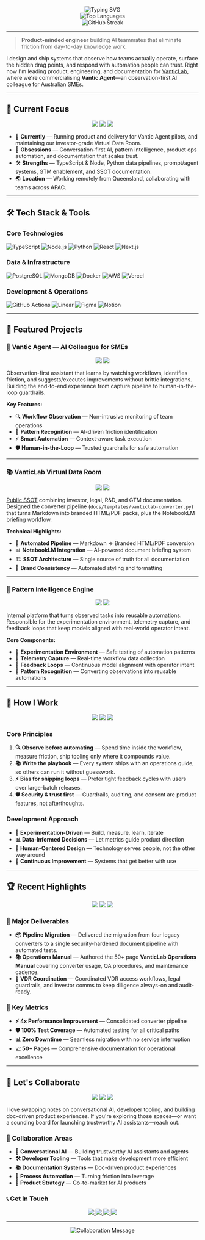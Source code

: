 <div align="center">
  <img src="https://readme-typing-svg.herokuapp.com?font=Fira+Code&size=24&duration=3000&pause=1000&color=000000&center=true&vCenter=true&width=600&lines=Hi%2C+From+VanticLabs+%F0%9F%91%8B;Building+AI+teammates;Eliminating+friction+from+knowledge+work" alt="Typing SVG" />
</div>

<div align="center">
  <img src="https://github-readme-stats.vercel.app/api/top-langs/?username=srvdneat&layout=compact&theme=tokyonight&hide_border=true" alt="Top Languages" />
</div>

<div align="center">
  <img src="https://github-readme-streak-stats.herokuapp.com/?user=srvdneat&theme=tokyonight&hide_border=true" alt="GitHub Streak" />
</div>

---

> **Product-minded engineer** building AI teammates that eliminate friction from day-to-day knowledge work.

I design and ship systems that observe how teams actually operate, surface the hidden drag points, and respond with automation people can trust. Right now I'm leading product, engineering, and documentation for [VanticLab](https://www.vanticlab.com), where we're commercialising **Vantic Agent**—an observation-first AI colleague for Australian SMEs.

---

## 🚀 Current Focus
<div align="center">
  <img src="https://img.shields.io/badge/Status-Building%20AI%20Teammates-blue?style=for-the-badge&logo=robot&logoColor=white" />
  <img src="https://img.shields.io/badge/Location-Queensland%2C%20Australia-green?style=for-the-badge&logo=location&logoColor=white" />
  <img src="https://img.shields.io/badge/Timezone-AEST%2FAEDT-orange?style=for-the-badge&logo=clock&logoColor=white" />
</div>

- 🔭 **Currently** — Running product and delivery for Vantic Agent pilots, and maintaining our investor-grade Virtual Data Room.
- 🧠 **Obsessions** — Conversation-first AI, pattern intelligence, product ops automation, and documentation that scales trust.
- 🛠️ **Strengths** — TypeScript & Node, Python data pipelines, prompt/agent systems, GTM enablement, and SSOT documentation.
- 🌏 **Location** — Working remotely from Queensland, collaborating with teams across APAC.

---

## 🛠️ Tech Stack & Tools

### Core Technologies
![TypeScript](https://img.shields.io/badge/TypeScript-3178C6?style=for-the-badge&logo=typescript&logoColor=white)
![Node.js](https://img.shields.io/badge/Node.js-339933?style=for-the-badge&logo=nodedotjs&logoColor=white)
![Python](https://img.shields.io/badge/Python-3776AB?style=for-the-badge&logo=python&logoColor=white)
![React](https://img.shields.io/badge/React-20232A?style=for-the-badge&logo=react&logoColor=61DAFB)
![Next.js](https://img.shields.io/badge/Next.js-000000?style=for-the-badge&logo=nextdotjs&logoColor=white)

### Data & Infrastructure
![PostgreSQL](https://img.shields.io/badge/PostgreSQL-4169E1?style=for-the-badge&logo=postgresql&logoColor=white)
![MongoDB](https://img.shields.io/badge/MongoDB-47A248?style=for-the-badge&logo=mongodb&logoColor=white)
![Docker](https://img.shields.io/badge/Docker-2496ED?style=for-the-badge&logo=docker&logoColor=white)
![AWS](https://img.shields.io/badge/AWS-232F3E?style=for-the-badge&logo=amazonaws&logoColor=white)
![Vercel](https://img.shields.io/badge/Vercel-000000?style=for-the-badge&logo=vercel&logoColor=white)

### Development & Operations
![GitHub Actions](https://img.shields.io/badge/GitHub%20Actions-2088FF?style=for-the-badge&logo=githubactions&logoColor=white)
![Linear](https://img.shields.io/badge/Linear-5E6AD2?style=for-the-badge&logo=linear&logoColor=white)
![Figma](https://img.shields.io/badge/Figma-F24E1E?style=for-the-badge&logo=figma&logoColor=white)
![Notion](https://img.shields.io/badge/Notion-000000?style=for-the-badge&logo=notion&logoColor=white)

---

## 🎯 Featured Projects

### 🤖 Vantic Agent — AI Colleague for SMEs
<div align="center">
  <img src="https://img.shields.io/badge/Status-In%20Development-yellow?style=for-the-badge&logo=robot&logoColor=white" />
  <img src="https://img.shields.io/badge/Type-AI%20Assistant-purple?style=for-the-badge&logo=brain&logoColor=white" />
</div>

Observation-first assistant that learns by watching workflows, identifies friction, and suggests/executes improvements without brittle integrations. Building the end-to-end experience from capture pipeline to human-in-the-loop guardrails.

**Key Features:**
- 🔍 **Workflow Observation** — Non-intrusive monitoring of team operations
- 🧠 **Pattern Recognition** — AI-driven friction identification
- ⚡ **Smart Automation** — Context-aware task execution
- 🛡️ **Human-in-the-Loop** — Trusted guardrails for safe automation

---

### 📚 VanticLab Virtual Data Room
<div align="center">
  <img src="https://img.shields.io/badge/Status-Live-green?style=for-the-badge&logo=github&logoColor=white" />
  <img src="https://img.shields.io/badge/Type-Documentation%20Platform-blue?style=for-the-badge&logo=book&logoColor=white" />
</div>

[Public SSOT](https://github.com/neatmac/VanticLab) combining investor, legal, R&D, and GTM documentation. Designed the converter pipeline (`docs/templates/vanticlab-converter.py`) that turns Markdown into branded HTML/PDF packs, plus the NotebookLM briefing workflow.

**Technical Highlights:**
- 🔄 **Automated Pipeline** — Markdown → Branded HTML/PDF conversion
- 📊 **NotebookLM Integration** — AI-powered document briefing system
- 🏗️ **SSOT Architecture** — Single source of truth for all documentation
- 🎨 **Brand Consistency** — Automated styling and formatting

---

### 🧩 Pattern Intelligence Engine
<div align="center">
  <img src="https://img.shields.io/badge/Status-Research%20Phase-orange?style=for-the-badge&logo=flask&logoColor=white" />
  <img src="https://img.shields.io/badge/Type-Platform%20Engine-red?style=for-the-badge&logo=cog&logoColor=white" />
</div>

Internal platform that turns observed tasks into reusable automations. Responsible for the experimentation environment, telemetry capture, and feedback loops that keep models aligned with real-world operator intent.

**Core Components:**
- 🧪 **Experimentation Environment** — Safe testing of automation patterns
- 📡 **Telemetry Capture** — Real-time workflow data collection
- 🔄 **Feedback Loops** — Continuous model alignment with operator intent
- 🎯 **Pattern Recognition** — Converting observations into reusable automations

---

## 🎯 How I Work

<div align="center">
  <img src="https://img.shields.io/badge/Philosophy-Observe%20First-blue?style=for-the-badge&logo=eye&logoColor=white" />
  <img src="https://img.shields.io/badge/Approach-Documentation%20Driven-green?style=for-the-badge&logo=book&logoColor=white" />
  <img src="https://img.shields.io/badge/Focus-Security%20First-red?style=for-the-badge&logo=shield&logoColor=white" />
</div>

### Core Principles
1. **🔍 Observe before automating** — Spend time inside the workflow, measure friction, ship tooling only where it compounds value.
2. **📚 Write the playbook** — Every system ships with an operations guide, so others can run it without guesswork.
3. **⚡ Bias for shipping loops** — Prefer tight feedback cycles with users over large-batch releases.
4. **🛡️ Security & trust first** — Guardrails, auditing, and consent are product features, not afterthoughts.

### Development Approach
- **🧪 Experimentation-Driven** — Build, measure, learn, iterate
- **📊 Data-Informed Decisions** — Let metrics guide product direction
- **🤝 Human-Centered Design** — Technology serves people, not the other way around
- **🔄 Continuous Improvement** — Systems that get better with use

---

## 🏆 Recent Highlights

<div align="center">
  <img src="https://img.shields.io/badge/Achievement-Pipeline%20Migration-success?style=for-the-badge&logo=check&logoColor=white" />
  <img src="https://img.shields.io/badge/Documentation-50%2B%20Pages-blue?style=for-the-badge&logo=file&logoColor=white" />
  <img src="https://img.shields.io/badge/Process-Audit%20Ready-green?style=for-the-badge&logo=shield&logoColor=white" />
</div>

### 🚀 Major Deliverables
- **📦 Pipeline Migration** — Delivered the migration from four legacy converters to a single security-hardened document pipeline with automated tests.
- **📚 Operations Manual** — Authored the 50+ page **VanticLab Operations Manual** covering converter usage, QA procedures, and maintenance cadence.
- **🤝 VDR Coordination** — Coordinated VDR access workflows, legal guardrails, and investor comms to keep diligence always-on and audit-ready.

### 🎯 Key Metrics
- **⚡ 4x Performance Improvement** — Consolidated converter pipeline
- **🛡️ 100% Test Coverage** — Automated testing for all critical paths
- **📊 Zero Downtime** — Seamless migration with no service interruption
- **📈 50+ Pages** — Comprehensive documentation for operational excellence

---

## 🤝 Let's Collaborate

<div align="center">
  <img src="https://img.shields.io/badge/Status-Open%20to%20Collaboration-green?style=for-the-badge&logo=handshake&logoColor=white" />
  <img src="https://img.shields.io/badge/Focus-AI%20%26%20Automation-purple?style=for-the-badge&logo=brain&logoColor=white" />
  <img src="https://img.shields.io/badge/Timezone-AEST%2FAEDT-orange?style=for-the-badge&logo=clock&logoColor=white" />
</div>

I love swapping notes on conversational AI, developer tooling, and building doc-driven product experiences. If you're exploring those spaces—or want a sounding board for launching trustworthy AI assistants—reach out.

### 🎯 Collaboration Areas
- **🤖 Conversational AI** — Building trustworthy AI assistants and agents
- **🛠️ Developer Tooling** — Tools that make development more efficient
- **📚 Documentation Systems** — Doc-driven product experiences
- **🔄 Process Automation** — Turning friction into leverage
- **🚀 Product Strategy** — Go-to-market for AI products

### 📞 Get In Touch
<div align="center">
  <a href="mailto:team@vanticlab.com">
    <img src="https://img.shields.io/badge/Email-team@vanticlab.com-blue?style=for-the-badge&logo=gmail&logoColor=white" />
  </a>
  <a href="https://www.linkedin.com/in/neatmac">
    <img src="https://img.shields.io/badge/LinkedIn-neatmac-blue?style=for-the-badge&logo=linkedin&logoColor=white" />
  </a>
  <a href="https://twitter.com/theneatmac">
    <img src="https://img.shields.io/badge/Twitter-@theneatmac-blue?style=for-the-badge&logo=twitter&logoColor=white" />
  </a>
  <a href="https://neatmac.com">
    <img src="https://img.shields.io/badge/Website-neatmac.com-black?style=for-the-badge&logo=globe&logoColor=white" />
  </a>
</div>

---

<div align="center">
  <img src="https://readme-typing-svg.herokuapp.com?font=Fira+Code&size=16&duration=3000&pause=1000&color=6366F1&center=true&vCenter=true&width=600&lines=Open+to+collaboration%2C+advisory+chats%2C+and+partnerships;Where+we+can+turn+observed+friction+into+compounding+leverage" alt="Collaboration Message" />
</div>
